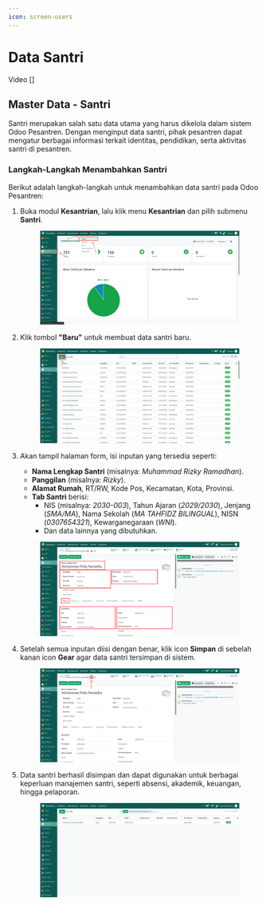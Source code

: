 ```yaml
---
icon: screen-users
---
```


# Data Santri

Video \[]

## Master Data - Santri

Santri merupakan salah satu data utama yang harus dikelola dalam sistem Odoo Pesantren. Dengan menginput data santri, pihak pesantren dapat mengatur berbagai informasi terkait identitas, pendidikan, serta aktivitas santri di pesantren.

### Langkah-Langkah Menambahkan Santri

Berikut adalah langkah-langkah untuk menambahkan data santri pada Odoo Pesantren:

1.  Buka modul **Kesantrian**, lalu klik menu **Kesantrian** dan pilih submenu **Santri**.

    <figure><img src="../.gitbook/assets/images-123.png" alt=""><figcaption></figcaption></figure>


2.  Klik tombol **"Baru"** untuk membuat data santri baru.

    <figure><img src="../.gitbook/assets/images-124.png" alt=""><figcaption></figcaption></figure>


3.  Akan tampil halaman form, isi inputan yang tersedia seperti:

    * **Nama Lengkap Santri** (misalnya: _Muhammad Rizky Ramadhan_).
    * **Panggilan** (misalnya: _Rizky_).
    * **Alamat Rumah**, RT/RW, Kode Pos, Kecamatan, Kota, Provinsi.
    * **Tab Santri** berisi:
      * NIS (misalnya: _2030-003_), Tahun Ajaran (_2029/2030_), Jenjang (_SMA/MA_), Nama Sekolah (_MA TAHFIDZ BILINGUAL_), NISN (_0307654321_), Kewarganegaraan (_WNI_).
      * Dan data lainnya yang dibutuhkan.

    <figure><img src="../.gitbook/assets/images-125.png" alt=""><figcaption></figcaption></figure>


4.  Setelah semua inputan diisi dengan benar, klik icon **Simpan** di sebelah kanan icon **Gear** agar data santri tersimpan di sistem.

    <figure><img src="../.gitbook/assets/images-126.png" alt=""><figcaption></figcaption></figure>


5.  Data santri berhasil disimpan dan dapat digunakan untuk berbagai keperluan manajemen santri, seperti absensi, akademik, keuangan, hingga pelaporan.

    <figure><img src="../.gitbook/assets/images-127.png" alt=""><figcaption></figcaption></figure>
